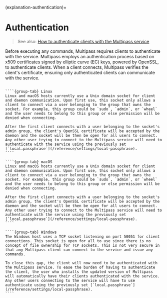 (explanation-authentication)=
# Authentication

> See also: [How to authenticate clients with the Multipass service](/how-to-guides/customise-multipass/authenticate-clients-with-the-multipass-service)

Before executing any commands, Multipass requires clients to authenticate with the service. Multipass employs an authentication process based on x509 certificates signed by elliptic curve (EC) keys, powered by OpenSSL, to authenticate clients. When a client connects, Multipass verifies the client's certificate, ensuring only authenticated clients can communicate with the service.

`````{tabs}

````{group-tab} Linux
Linux and macOS hosts currently use a Unix domain socket for client and daemon communication. Upon first use, this socket only allows a client to connect via a user belonging to the group that owns the socket. For example, this group could be `sudo`, `admin`, or `wheel` and the user needs to belong to this group or else permission will be denied when connecting.

After the first client connects with a user belonging to the socket's admin group, the client's OpenSSL certificate will be accepted by the daemon and the socket will be then be open for all users to connect. Any other user trying to connect to the Multipass service will need to authenticate with the service using the previously set [`local.passphrase`](/reference/settings/local-passphrase).
````

````{group-tab} macOS
Linux and macOS hosts currently use a Unix domain socket for client and daemon communication. Upon first use, this socket only allows a client to connect via a user belonging to the group that owns the socket. For example, this group could be `sudo`, `admin`, or `wheel` and the user needs to belong to this group or else permission will be denied when connecting.

After the first client connects with a user belonging to the socket's admin group, the client's OpenSSL certificate will be accepted by the daemon and the socket will be then be open for all users to connect. Any other user trying to connect to the Multipass service will need to authenticate with the service using the previously set [`local.passphrase`](/reference/settings/local-passphrase).
````

````{group-tab} Windows
The Windows host uses a TCP socket listening on port 50051 for client connections. This socket is open for all to use since there is no concept of file ownership for TCP sockets. This is not very secure in that any Multipass client can connect to the service and issue any commands.

To close this gap, the client will now need to be authenticated with the Multipass service. To ease the burden of having to authenticate the client, the user who installs the updated version of Multipass will automatically have their clients authenticated with the service. Any other users connecting to the service will have to use authenticate using the previously set [`local.passphrase`](/reference/settings/local-passphrase).
````

`````
